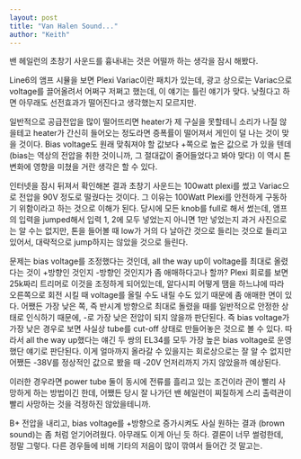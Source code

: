 ```yaml
---
layout: post
title: "Van Halen Sound..."
author: "Keith"
---
```


밴 헤일런의 초창기 사운드를 흉내내는 것은 어떨까 하는 생각을 잠시 해봤다.


Line6의 앰프 시뮬을 보면 Plexi Variac이란 패치가 있는데, 광고 상으로는 Variac으로 voltage를 끌어올려서 어쩌구 저쩌고 했는데, 이 얘기는 틀린 얘기가 맞다. 낮췄다고 하면 아무래도 선전효과가 떨어진다고 생각했는지 모르지만.


일반적으로 공급전압을 많이 떨어뜨리면 heater가 제 구실을 못할테니 소리가 나질 않을테고 heater가 간신히 들어오는 정도라면 증폭률이 떨어져서 게인이 덜 나는 것이 맞을 것이다. Bias voltage도 원래 맞춰져야 할 값보다 +쪽으로 높은 값으로 가 있을 텐데 (bias는 역상의 전압을 취한 것이니까, 그 절대값이 줄어들었다고 봐야 맞다) 이 역시 톤 변화에 영향을 미쳤을 거란 생각은 할 수 있다.


인터넷을 잠시 뒤져서 확인해본 결과 초창기 사운드는 100watt plexi를 썼고 Variac으로 전압을 90V 정도로 떨궜다는 것이다. 그 이유는 100Watt Plexi를 안전하게 구동하기 위함이라고 하는 것으로 이해가 된다. 당시에 모든 knob를 full로 해서 썼는데, 앰프의 입력을 jumped해서 입력 1, 2에 모두 넣었는지 아니면 1만 넣었는지 과거 사진으로는 알 수는 없지만, 톤을 들어볼 때 low가 거의 다 날아간 것으로 들리는 것으로 들리고 있어서, 대략적으로 jump하지는 않았을 것으로 들린다. 


문제는 bias voltage를 조정했다는 것인데, all the way up이 voltage를 최대로 올렸다는 것이 +방향인 것인지 -방향인 것인지가 좀 애매하다고나 할까? Plexi 회로를 보면 25k짜리 트리머로 이것을 조정하게 되어있는데, 알다시피 어떻게 땜을 하느냐에 따라 오른쪽으로 회전 시킬 때 voltage를 올릴 수도 내릴 수도 있기 때문에 좀 애매한 면이 있다. 어쨌든 가장 낮은 쪽, 즉 반시계 방향으로 최대로 돌렸을 때를 일반적으로 안정한 상태로 인식하기 때문에, -로 가장 낮은 전압이 되지 않을까 판단된다. 즉 bias voltage가 가장 낮은 경우로 보면 사실상 tube를 cut-off 상태로 만들어놓은 것으로 볼 수 있다. 따라서 all the way up했다는 얘긴 두 쌍의 EL34를 모두 가장 높은 bias voltage로 운영했단 얘기로 판단된다. 이게 얼마까지 올라갈 수 있을지는 회로상으로는 잘 알 수 없지만 어쨌든 -38V를 정상적인 값으로 봤을 때 -20V 언저리까지 가지 않았을까 예상된다.


이러한 경우라면 power tube 둘이 동시에 전류를 흘리고 있는 조건이라 관이 빨리 사망하게 하는 방법이긴 한데, 어쨌든 당시 잘 나가던 밴 헤일런이 찌질하게 스리 출력관이 빨리 사망하는 것을 걱정하진 않았을테니까.


B+ 전압을 내리고, bias voltage를 +방향으로 증가시켜도 사실 원하는 결과 (brown sound)는 좀 처럼 얻기어려웠다. 아무래도 이게 아닌 듯 하다. 결론이 너무 썰렁한데, 정말 그렇다. 다른 경우들에 비해 기타의 저음이 많이 깎여서 들어간 것 말고는.




 


